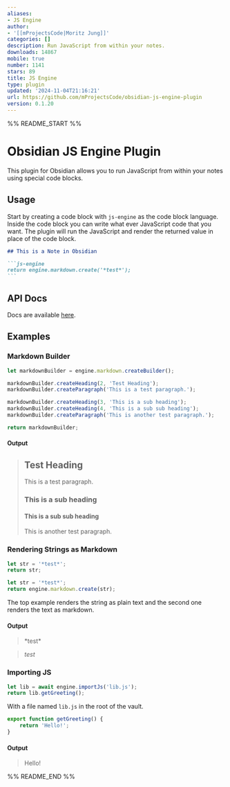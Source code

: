 ```yaml
---
aliases:
- JS Engine
author:
- '[[mProjectsCode|Moritz Jung]]'
categories: []
description: Run JavaScript from within your notes.
downloads: 14867
mobile: true
number: 1141
stars: 89
title: JS Engine
type: plugin
updated: '2024-11-04T21:16:21'
url: https://github.com/mProjectsCode/obsidian-js-engine-plugin
version: 0.1.20
---
```


%% README_START %%

# Obsidian JS Engine Plugin

This plugin for Obsidian allows you to run JavaScript from within your notes using special code blocks.

## Usage

Start by creating a code block with `js-engine` as the code block language.
Inside the code block you can write what ever JavaScript code that you want.
The plugin will run the JavaScript and render the returned value in place of the code block.

````md
## This is a Note in Obsidian

```js-engine
return engine.markdown.create('*test*');
```
````

## API Docs

Docs are available [here](https://www.moritzjung.dev/obsidian-js-engine-plugin-docs/).

## Examples

### Markdown Builder

```js
let markdownBuilder = engine.markdown.createBuilder();

markdownBuilder.createHeading(2, 'Test Heading');
markdownBuilder.createParagraph('This is a test paragraph.');

markdownBuilder.createHeading(3, 'This is a sub heading');
markdownBuilder.createHeading(4, 'This is a sub sub heading');
markdownBuilder.createParagraph('This is another test paragraph.');

return markdownBuilder;
```

#### Output

> ## Test Heading
>
> This is a test paragraph.
>
> ### This is a sub heading
>
> #### This is a sub sub heading
>
> This is another test paragraph.

### Rendering Strings as Markdown

```js
let str = '*test*';
return str;
```

```js
let str = '*test*';
return engine.markdown.create(str);
```

The top example renders the string as plain text and the second one renders the text as markdown.

#### Output

> \*test\*

> _test_

### Importing JS

```js
let lib = await engine.importJs('lib.js');
return lib.getGreeting();
```

With a file named `lib.js` in the root of the vault.

```js
export function getGreeting() {
	return 'Hello!';
}
```

#### Output

> Hello!


%% README_END %%